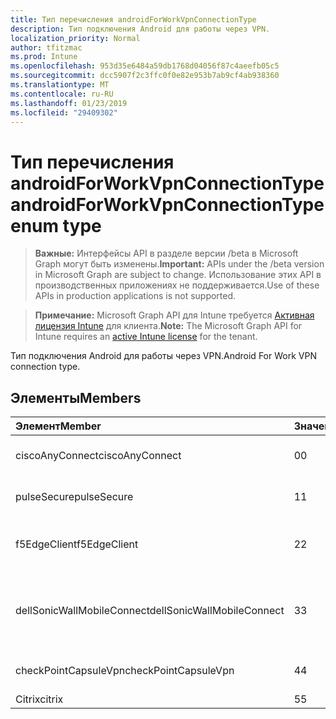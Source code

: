 ```yaml
---
title: Тип перечисления androidForWorkVpnConnectionType
description: Тип подключения Android для работы через VPN.
localization_priority: Normal
author: tfitzmac
ms.prod: Intune
ms.openlocfilehash: 953d35e6484a59db1768d04056f87c4aeefb05c5
ms.sourcegitcommit: dcc5907f2c3ffc0f0e82e953b7ab9cf4ab938360
ms.translationtype: MT
ms.contentlocale: ru-RU
ms.lasthandoff: 01/23/2019
ms.locfileid: "29409302"
---
```

# <a name="androidforworkvpnconnectiontype-enum-type"></a><span data-ttu-id="d8e0f-103">Тип перечисления androidForWorkVpnConnectionType</span><span class="sxs-lookup"><span data-stu-id="d8e0f-103">androidForWorkVpnConnectionType enum type</span></span>

> <span data-ttu-id="d8e0f-104">**Важные:** Интерфейсы API в разделе версии /beta в Microsoft Graph могут быть изменены.</span><span class="sxs-lookup"><span data-stu-id="d8e0f-104">**Important:** APIs under the /beta version in Microsoft Graph are subject to change.</span></span> <span data-ttu-id="d8e0f-105">Использование этих API в производственных приложениях не поддерживается.</span><span class="sxs-lookup"><span data-stu-id="d8e0f-105">Use of these APIs in production applications is not supported.</span></span>

> <span data-ttu-id="d8e0f-106">**Примечание:** Microsoft Graph API для Intune требуется [Активная лицензия Intune](https://go.microsoft.com/fwlink/?linkid=839381) для клиента.</span><span class="sxs-lookup"><span data-stu-id="d8e0f-106">**Note:** The Microsoft Graph API for Intune requires an [active Intune license](https://go.microsoft.com/fwlink/?linkid=839381) for the tenant.</span></span>

<span data-ttu-id="d8e0f-107">Тип подключения Android для работы через VPN.</span><span class="sxs-lookup"><span data-stu-id="d8e0f-107">Android For Work VPN connection type.</span></span>

## <a name="members"></a><span data-ttu-id="d8e0f-108">Элементы</span><span class="sxs-lookup"><span data-stu-id="d8e0f-108">Members</span></span>
|<span data-ttu-id="d8e0f-109">Элемент</span><span class="sxs-lookup"><span data-stu-id="d8e0f-109">Member</span></span>|<span data-ttu-id="d8e0f-110">Значение</span><span class="sxs-lookup"><span data-stu-id="d8e0f-110">Value</span></span>|<span data-ttu-id="d8e0f-111">Описание</span><span class="sxs-lookup"><span data-stu-id="d8e0f-111">Description</span></span>|
|:---|:---|:---|
|<span data-ttu-id="d8e0f-112">ciscoAnyConnect</span><span class="sxs-lookup"><span data-stu-id="d8e0f-112">ciscoAnyConnect</span></span>|<span data-ttu-id="d8e0f-113">0</span><span class="sxs-lookup"><span data-stu-id="d8e0f-113">0</span></span>|<span data-ttu-id="d8e0f-114">Cisco AnyConnect.</span><span class="sxs-lookup"><span data-stu-id="d8e0f-114">Cisco AnyConnect.</span></span>|
|<span data-ttu-id="d8e0f-115">pulseSecure</span><span class="sxs-lookup"><span data-stu-id="d8e0f-115">pulseSecure</span></span>|<span data-ttu-id="d8e0f-116">1</span><span class="sxs-lookup"><span data-stu-id="d8e0f-116">1</span></span>|<span data-ttu-id="d8e0f-117">Обеспечение безопасной Pulse.</span><span class="sxs-lookup"><span data-stu-id="d8e0f-117">Pulse Secure.</span></span>|
|<span data-ttu-id="d8e0f-118">f5EdgeClient</span><span class="sxs-lookup"><span data-stu-id="d8e0f-118">f5EdgeClient</span></span>|<span data-ttu-id="d8e0f-119">2</span><span class="sxs-lookup"><span data-stu-id="d8e0f-119">2</span></span>|<span data-ttu-id="d8e0f-120">F5 Клиент пограничного сервера.</span><span class="sxs-lookup"><span data-stu-id="d8e0f-120">F5 Edge Client.</span></span>|
|<span data-ttu-id="d8e0f-121">dellSonicWallMobileConnect</span><span class="sxs-lookup"><span data-stu-id="d8e0f-121">dellSonicWallMobileConnect</span></span>|<span data-ttu-id="d8e0f-122">3</span><span class="sxs-lookup"><span data-stu-id="d8e0f-122">3</span></span>|<span data-ttu-id="d8e0f-123">Подключение мобильного устройства SonicWALL Dell.</span><span class="sxs-lookup"><span data-stu-id="d8e0f-123">Dell SonicWALL Mobile Connection.</span></span>|
|<span data-ttu-id="d8e0f-124">checkPointCapsuleVpn</span><span class="sxs-lookup"><span data-stu-id="d8e0f-124">checkPointCapsuleVpn</span></span>|<span data-ttu-id="d8e0f-125">4</span><span class="sxs-lookup"><span data-stu-id="d8e0f-125">4</span></span>|<span data-ttu-id="d8e0f-126">Проверьте точку капсула VPN.</span><span class="sxs-lookup"><span data-stu-id="d8e0f-126">Check Point Capsule VPN.</span></span>|
|<span data-ttu-id="d8e0f-127">Citrix</span><span class="sxs-lookup"><span data-stu-id="d8e0f-127">citrix</span></span>|<span data-ttu-id="d8e0f-128">5</span><span class="sxs-lookup"><span data-stu-id="d8e0f-128">5</span></span>|<span data-ttu-id="d8e0f-129">Citrix</span><span class="sxs-lookup"><span data-stu-id="d8e0f-129">Citrix</span></span>|





